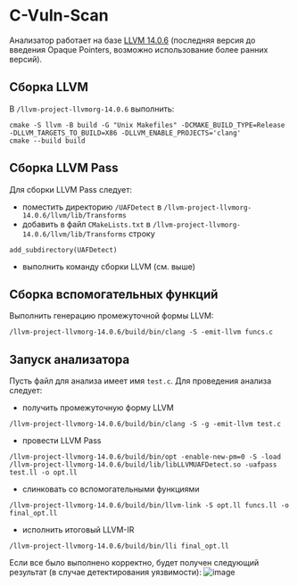 # C-Vuln-Scan
Анализатор работает на базе [LLVM 14.0.6](https://github.com/llvm/llvm-project/releases/tag/llvmorg-14.0.6) (последняя версия до введения Opaque Pointers, возможно использование более ранних версий).

## Сборка LLVM
В `/llvm-project-llvmorg-14.0.6` выполнить:
```
cmake -S llvm -B build -G "Unix Makefiles" -DCMAKE_BUILD_TYPE=Release -DLLVM_TARGETS_TO_BUILD=X86 -DLLVM_ENABLE_PROJECTS='clang'
cmake --build build
```

## Сборка LLVM Pass
Для сборки LLVM Pass следует:
- поместить директорию `/UAFDetect` в `/llvm-project-llvmorg-14.0.6/llvm/lib/Transforms`
- добавить в файл `CMakeLists.txt` в `/llvm-project-llvmorg-14.0.6/llvm/lib/Transforms` строку
```
add_subdirectory(UAFDetect)
```
- выполнить команду сборки LLVM (см. выше)

## Сборка вспомогательных функций
Выполнить генерацию промежуточной формы LLVM:
```
/llvm-project-llvmorg-14.0.6/build/bin/clang -S -emit-llvm funcs.c
```

## Запуск анализатора
Пусть файл для анализа имеет имя `test.c`.
Для проведения анализа следует:
- получить промежуточную форму LLVM
```
/llvm-project-llvmorg-14.0.6/build/bin/clang -S -g -emit-llvm test.c
```
- провести LLVM Pass
```
/llvm-project-llvmorg-14.0.6/build/bin/opt -enable-new-pm=0 -S -load /llvm-project-llvmorg-14.0.6/build/lib/libLLVMUAFDetect.so -uafpass test.ll -o opt.ll
```
- слинковать со вспомогательными функциями
```
/llvm-project-llvmorg-14.0.6/build/bin/llvm-link -S opt.ll funcs.ll -o final_opt.ll
```
- исполнить итоговый LLVM-IR
```
/llvm-project-llvmorg-14.0.6/build/bin/lli final_opt.ll
```
Если все было выполнено корректно, будет получен следующий результат (в случае детектирования уязвимости):
![image](https://github.com/user-attachments/assets/71fcb34f-32f6-49ce-9fb3-95d002084fd3)

